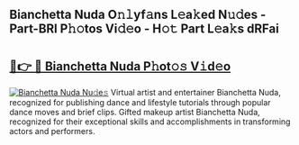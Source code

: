 ## Bianchetta Nuda O𝚗𝚕yf𝚊ns L𝚎a𝚔ed N𝚞𝚍es - Part-BRl P𝚑𝚘tos Vi𝚍𝚎o - H𝚘𝚝 Part L𝚎a𝚔s dRFai

# <h2><a href="http://kff4kwc.oniu.top/?m=Bianchetta+Nuda">🔗👉 🔴 Bianchetta Nuda P𝚑ot𝚘𝚜 V𝚒d𝚎o</a></h2>

[![Bianchetta Nuda Nu𝚍e𝚜](https://i.imgur.com/0qMVB7G.gif)](http://kff4kwc.oniu.top/?m=Bianchetta+Nuda)
Virtual artist and entertainer Bianchetta Nuda, recognized for publishing dance and lifestyle tutorials through popular dance moves and brief clips. Gifted makeup artist Bianchetta Nuda, recognized for their exceptional skills and accomplishments in transforming actors and performers.  
